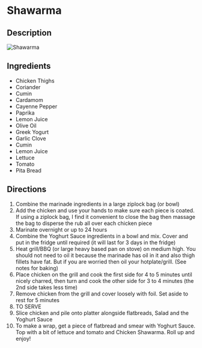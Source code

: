 # Shawarma

## Description
![Shawarma](https://www.themealdb.com/images/media/meals/kcv6hj1598733479.jpg "Shawarma")

## Ingredients
- Chicken Thighs
- Coriander
- Cumin
- Cardamom
- Cayenne Pepper
- Paprika
- Lemon Juice
- Olive Oil
- Greek Yogurt
- Garlic Clove
- Cumin
- Lemon Juice
- Lettuce
- Tomato
- Pita Bread

## Directions
1. Combine the marinade ingredients in a large ziplock bag (or bowl)
2. Add the chicken and use your hands to make sure each piece is coated. If using a ziplock bag, I find it convenient to close the bag then massage the bag to disperse the rub all over each chicken piece
3. Marinate overnight or up to 24 hours
4. Combine the Yoghurt Sauce ingredients in a bowl and mix. Cover and put in the fridge until required (it will last for 3 days in the fridge)
5. Heat grill/BBQ (or large heavy based pan on stove) on medium high. You should not need to oil it because the marinade has oil in it and also thigh fillets have fat. But if you are worried then oil your hotplate/grill. (See notes for baking)
6. Place chicken on the grill and cook the first side for 4 to 5 minutes until nicely charred, then turn and cook the other side for 3 to 4 minutes (the 2nd side takes less time)
7. Remove chicken from the grill and cover loosely with foil. Set aside to rest for 5 minutes
8. TO SERVE
9. Slice chicken and pile onto platter alongside flatbreads, Salad and the Yoghurt Sauce
10. To make a wrap, get a piece of flatbread and smear with Yoghurt Sauce. Top with a bit of lettuce and tomato and Chicken Shawarma. Roll up and enjoy!
